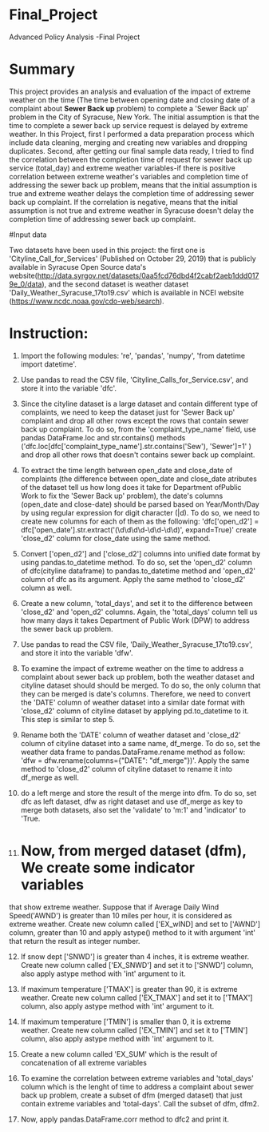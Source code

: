 # Final_Project
Advanced Policy Analysis -Final Project
# Summary

This project provides an analysis and evaluation of the impact of extreme weather on the time (The time between opening date and closing date of a complaint about **Sewer Back up** problem) to complete a 'Sewer Back up' problem in the City of Syracuse, New York.  The initial assumption is that the time to complete a sewer back up service request is delayed by extreme weather. In this Project, first I performed a data preparation process which include data cleaning, merging and  creating   new variables and dropping duplicates.  Second, after getting our final sample data ready, I tried to find the correlation between the completion time of request for sewer back up service (total_day) and extreme weather variables-if there is positive correlation between extreme weather's variables and completion time of addressing the sewer back up problem, means that the initial assumption is true  and extreme weather  delays the completion time of addressing sewer back up complaint. If the correlation is negative, means that the initial assumption is not true  and extreme weather in Syracuse doesn't delay the completion time of addressing sewer back up complaint.

#Input data

Two datasets have been used in this project: the first one is 'Cityline_Call_for_Services' (Published on October 29, 2019) that is publicly available in Syracuse Open Source data's website(http://data.syrgov.net/datasets/0aa5fcd76dbd4f2cabf2aeb1ddd0179e_0/data), and the second dataset is weather dataset 'Daily_Weather_Syracuse_17to19.csv' which is available in NCEI website (https://www.ncdc.noaa.gov/cdo-web/search).

# Instruction:


1. Import the following modules: 're', 'pandas', 'numpy', 'from datetime import  datetime'.

2. Use pandas to read the  CSV file, 'Cityline_Calls_for_Service.csv', and store it into the variable 'dfc'.

3. Since the cityline dataset is a large dataset and contain different type
of complaints, we need to keep  the dataset just for 'Sewer Back up' complaint and drop all other rows except the rows that contain sewer back up complaint. To do so, from the  'complaint_type_name' field,  use  pandas DataFrame.loc and str.contains() methods ('dfc.loc[dfc['complaint_type_name'].str.contains('Sew'), 'Sewer']=1' ) and drop all other rows that doesn't contains sewer back up complaint.

4. To extract the time length  between open_date and close_date of complaints (the difference between open_date and close_date atributes of the dataset tell us how long does it take for Department ofPublic Work to fix the  'Sewer Back up' problem), the date's columns (open_date and close-date)  should be parsed based on Year/Month/Day by using regular expression for digit  character (|d). To do so,  we need to create new columns for each of them as the following:
'dfc['open_d2'] = dfc['open_date'].str.extract('(\d\d\d\d-\d\d-\d\d)', expand=True)' create 'close_d2' column for close_date using the same method.

5. Convert ['open_d2'] and ['close_d2'] columns into unified date format
by using pandas.to_datetime method. To do so,  set the 'open_d2' column of
dfc(cityline dataframe) to pandas.to_datetime method and 'open_d2' column of
dfc as its argument. Apply the same method to 'close_d2' column as well.

6. Create a new column, 'total_days', and set it to the difference  between 'close_d2' and 'open_d2' columns. Again, the 'total_days' column tell us how many days it takes Department of Public Work (DPW) to address the sewer back up problem.

7. Use pandas to read the  CSV file, 'Daily_Weather_Syracuse_17to19.csv', and store it into the variable 'dfw'.

8. To examine the impact of extreme weather on the time to address a complaint
about sewer back up problem, both the weather dataset and cityline dataset should should be merged. To do so, the only column that they can be merged is date's columns. Therefore, we need to convert the 'DATE' column of weather dataset  into a similar date format with 'close_d2' column of cityline dataset by applying pd.to_datetime to it. This step is similar to step 5.


9. Rename both the 'DATE' column of weather dataset and 'close_d2' column of
 cityline dataset into a same name, df_merge. To do so, set the weather data
 frame to pandas.DataFrame.rename method as follow: 'dfw = dfw.rename(columns={"DATE": "df_merge"})'. Apply the same method to 'close_d2'  column of cityline dataset to rename it into df_merge as well.

 10. do a left merge  and store the result of the merge into dfm.  To do so, set dfc as left dataset, dfw as right dataset and use df_merge as key to merge both
datasets, also set the 'validate' to 'm:1' and 'indicator' to 'True.


 11. # Now, from merged dataset (dfm), We create some indicator variables
that show extreme weather.  Suppose that if Average Daily Wind Speed('AWND')
is greater than 10 miles per hour, it is considered as extreme weather. Create
 new column called ['EX_wIND] and set to ['AWND'] column, greater than 10 and apply astype() method to it with argument 'int' that return the result as integer number.


 12. If snow dept ['SNWD'] is greater than 4 inches, it is extreme weather. Create new column called ['EX_SNWD'] and set it to ['SNWD'] column, also apply astype  method with 'int' argument to it.

 13. If maximum temperature ['TMAX'] is greater than 90, it is extreme weather. Create new column called ['EX_TMAX'] and set it to ['TMAX'] column, also apply astype  method with 'int' argument to it.

 14. If maximum temperature ['TMIN'] is smaller than 0, it is extreme weather. Create new column called ['EX_TMIN'] and set it to ['TMIN'] column, also apply astype method with 'int' argument to it.

 15. Create a new column called 'EX_SUM' which is the result of concatenation of
all extreme variables

16. To examine the correlation between extreme variables and 'total_days' column
which  is the lenght of time to address a complaint about sewer back up problem, create a subset of dfm (merged dataset) that just contain extreme variables and 'total-days'. Call the subset of dfm, dfm2.

17. Now, apply  pandas.DataFrame.corr method to dfc2 and print it. 
